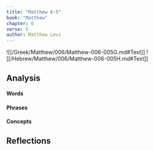 ```yaml
---
title: "Matthew 6:5"
book: "Matthew"
chapter: 6
verse: 5
author: Matthew Levi
---
```

![[/Greek/Matthew/006/Matthew-006-005G.md#Text]]
![[/Hebrew/Matthew/006/Matthew-006-005H.md#Text]]

## Analysis

#### Words

#### Phrases

#### Concepts

## Reflections
